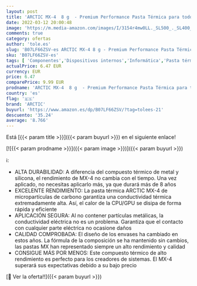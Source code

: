 ```yaml
---
layout: post
title: 'ARCTIC MX-4  8 g  - Premium Performance Pasta Térmica para todos los procesadores  CPU  GPU - PC  PS4  XBOX   muy alta conductividad térmica  larga durabilidad  no conductora  no capacitiva'
date: 2022-03-12 20:00:48
image: 'https://m.media-amazon.com/images/I/3154r4mw0LL._SL500_._SL400_.jpg'
comments: true
category: ofertas
author: 'tole.es'
slug: 'B07LF66ZSV-es ARCTIC MX-4 8 g - Premium Performance Pasta Térmica para...'
sku: 'B07LF66ZSV-es'
tags: [ 'Componentes','Dispositivos internos','Informática','Pasta térmica','Pasta y almohadillas térmicas','Ventilación y refrigeración para ordenadores','arctic','ps4','xbox', ]
actualPrice: 6.47 EUR
currency: EUR
price: 6.47
comparePrice: 9.99 EUR
prodname: 'ARCTIC MX-4  8 g  - Premium Performance Pasta Térmica para todos los procesadores  CPU  GPU - PC  PS4  XBOX   muy alta conductividad térmica  larga durabilidad  no conductora  no capacitiva'
country: 'es'
flag: '🇪🇸'
brand: 'ARCTIC'
buyurl: 'https://www.amazon.es/dp/B07LF66ZSV/?tag=tolees-21'
descuento: '35.24'
average: '8.766'
---
```


Está [{{< param title >}}]({{< param buyurl >}}) en el siguiente enlace!

[![{{< param prodname >}}]({{< param image >}})]({{< param buyurl >}})

ℹ️:

- ALTA DURABILIDAD: A diferencia del compuesto térmico de metal y silicona, el rendimiento de MX-4 no cambia con el tiempo. Una vez aplicado, no necesitas aplicarlo más, ya que durará más de 8 años
- EXCELENTE RENDIMIENTO: La pasta térmica ARCTIC MX-4 de micropartículas de carbono garantiza una conductividad térmica extremadamente alta. Así, el calor de la CPU/GPU se disipa de forma rápida y eficiente
- APLICACIÓN SEGURA: Al no contener partículas metálicas, la conductividad eléctrica no es un problema. Garantiza que el contacto con cualquier parte eléctrica no ocasione daños
- CALIDAD COMPROBADA: El diseño de los envases ha cambiado en estos años. La fórmula de la composición se ha mantenido sin cambios, las pastas MX han representado siempre un alto rendimiento y calidad
- CONSIGUE MÁS POR MENOS: Este compuesto térmico de alto rendimiento es perfecto para los creadores de sistemas. El MX-4 superará sus expectativas debido a su bajo precio

[🛒 Ver la oferta!!]({{< param buyurl >}})
